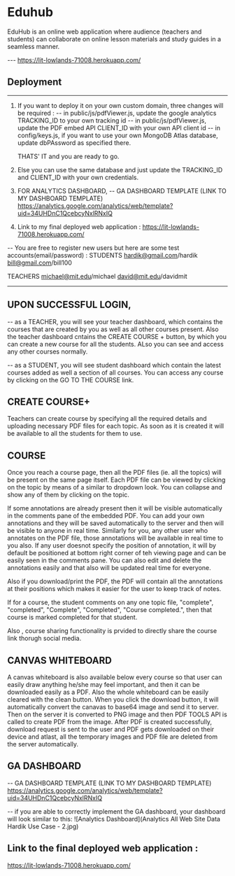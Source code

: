 # Eduhub
EduHub is an online web application where audience (teachers and students) can collaborate on online lesson materials and study guides in a seamless manner.

--- https://lit-lowlands-71008.herokuapp.com/ 

## Deployment
---
1. If you want to deploy it on your own custom domain, three changes will be required :
   -- in public/js/pdfViewer.js, update the google analytics TRACKING_ID to your own tracking id
   -- in public/js/pdfViewer.js, update the PDF embed API CLIENT_ID with your own API client id
   -- in config/keys.js, if you want to use your own MongoDB Atlas database, update dbPAssword as specified there.

   THATS' IT and you are ready to go.

2. Else you can use the same database and just update the TRACKING_ID and CLIENT_ID with your own credentials.

3. FOR ANALYTICS DASHBOARD,
-- GA DASHBOARD TEMPLATE (LINK TO MY DASHBOARD TEMPLATE)
https://analytics.google.com/analytics/web/template?uid=34UHDnC1QcebcyNxlRNxIQ

4. Link to my final deployed web application :
   https://lit-lowlands-71008.herokuapp.com/

-- You are free to register new users but here are some test accounts(email/password) :
STUDENTS
hardik@gmail.com/hardik
bill@gmail.com/bill100

TEACHERS
michael@mit.edu/michael
david@mit.edu/davidmit

---

## UPON SUCCESSFUL LOGIN,

-- as a TEACHER, you will see your teacher dashboard, which contains the courses that are created by you as well as all other courses present. Also the teacher dashboard cntains the CREATE COURSE + button, by which you can create a new course for all the students. ALso you can see and access any other courses normally.

-- as a STUDENT, you will see student dashboard which contain the latest courses added as well a section of all courses. You can access any course by clicking on the GO TO THE COURSE link.

## CREATE COURSE+
Teachers can create course by specifying all the required details and uploading necessary PDF files for each topic. As soon as it is created it will be available to all the students for them to use.

## COURSE
Once you reach a course page, then all the PDF files (ie. all the topics) will be present on the same page itself. Each PDF file can be viewed by clicking on the topic by means of a similar to dropdown look. You can collapse and show any of them by clicking on the topic.

If some annotations are already present then it will be visible automatically in the comments pane of the embedded PDF. You can add your own annotations and they will be saved automatically to the server and then will be visible to anyone in real time. Similarly for you, any other user who annotates on the PDF file, those annotations will be available in real time to you also. If any user doesnot specify the position of annotation, it will by default be positioned at bottom right corner of teh viewing page and can be easily seen in the comments pane.
You can also edit and delete the annotations easily and that also will be updated real time for everyone.

Also if you download/print the PDF, the PDF will contain all the annotations at their positions which makes it easier for the user to keep track of notes.

If for a course, the student comments on any one topic file, "complete", "completed", "Complete", "Completed", "Course completed.", then that course is marked completed for that student.

Also , course sharing functionality is prvided to directly share the course link thorugh social media.

## CANVAS WHITEBOARD
A canvas whiteboard is also available below every course so that user can easily draw anything he/she may feel important, and then it can be downloaded easily as a PDF. Also the whole whiteboard can be easily cleared with the clean button. When you click the download button, it will automatically convert the canavas to base64 image and send it to server. Then on the server it is converted to PNG image and then PDF TOOLS API is called to create PDF from the image. After PDF is created successfully, download request is sent to the user and PDF gets downloaded on their device and atlast, all the temporary images and PDF file are deleted from the server automatically.

## GA DASHBOARD
-- GA DASHBOARD TEMPLATE (LINK TO MY DASHBOARD TEMPLATE)
https://analytics.google.com/analytics/web/template?uid=34UHDnC1QcebcyNxlRNxIQ


-- if you are able to correctly implement the GA dashboard, your dashboard will look similar to this:
![Analytics Dashboard](Analytics All Web Site Data Hardik Use Case - 2.jpg)


## Link to the final deployed web application :
https://lit-lowlands-71008.herokuapp.com/
